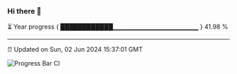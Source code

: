 ### Hi there 👋

⏳ Year progress { ████████████▁▁▁▁▁▁▁▁▁▁▁▁▁▁▁▁▁▁ } 41.98 %

---

⏰ Updated on Sun, 02 Jun 2024 15:37:01 GMT

![Progress Bar CI](https://github.com/IshwaranRudhara/GIT-ACTION/workflows/Progress%20Bar%20CI/badge.svg)
